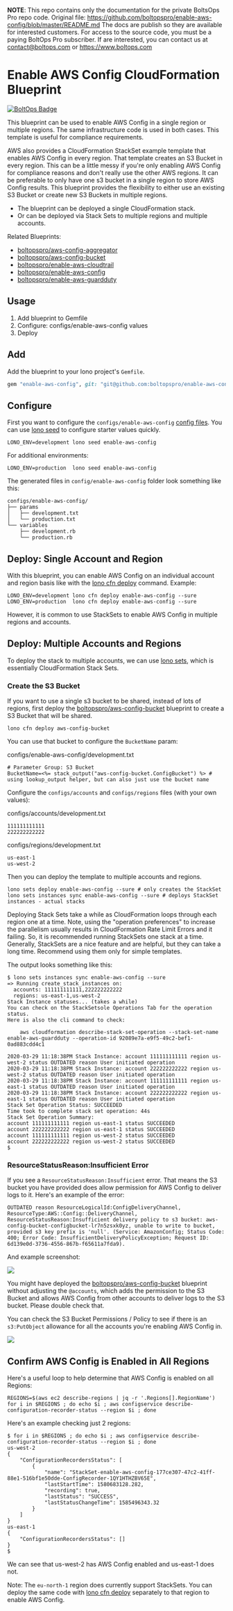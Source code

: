 <!-- note marker start -->
**NOTE**: This repo contains only the documentation for the private BoltsOps Pro repo code.
Original file: https://github.com/boltopspro/enable-aws-config/blob/master/README.md
The docs are publish so they are available for interested customers.
For access to the source code, you must be a paying BoltOps Pro subscriber.
If are interested, you can contact us at contact@boltops.com or https://www.boltops.com

<!-- note marker end -->

# Enable AWS Config CloudFormation Blueprint

[![BoltOps Badge](https://img.boltops.com/boltops/badges/boltops-badge.png)](https://www.boltops.com)

This blueprint can be used to enable AWS Config in a single region or multiple regions. The same infrastructure code is used in both cases. This template is useful for compliance requirements.

AWS also provides a CloudFormation StackSet example template that enables AWS Config in every region. That template creates an S3 Bucket in every region. This can be a little messy if you're only enabling AWS Config for compliance reasons and don't really use the other AWS regions. It can be preferable to only have one s3 bucket in a single region to store AWS Config results. This blueprint provides the flexibility to either use an existing S3 Bucket or create new S3 Buckets in multiple regions.

* The blueprint can be deployed a single CloudFormation stack.
* Or can be deployed via Stack Sets to multiple regions and multiple accounts.

Related Blueprints:

* [boltopspro/aws-config-aggregator](https://github.com/boltopspro-docs/aws-config-aggregator)
* [boltopspro/aws-config-bucket](https://github.com/boltopspro-docs/aws-config-bucket)
* [boltopspro/enable-aws-cloudtrail](https://github.com/boltopspro-docs/enable-aws-cloudtrail)
* [boltopspro/enable-aws-config](https://github.com/boltopspro-docs/enable-aws-config)
* [boltopspro/enable-aws-guardduty](https://github.com/boltopspro-docs/enable-guardduty)

## Usage

1. Add blueprint to Gemfile
2. Configure: configs/enable-aws-config values
3. Deploy

## Add

Add the blueprint to your lono project's `Gemfile`.

```ruby
gem "enable-aws-config", git: "git@github.com:boltopspro/enable-aws-config.git"
```

## Configure

First you want to configure the `configs/enable-aws-config` [config files](https://lono.cloud/docs/core/configs/).  You can use [lono seed](https://lono.cloud/reference/lono-seed/) to configure starter values quickly.

    LONO_ENV=development lono seed enable-aws-config

For additional environments:

    LONO_ENV=production  lono seed enable-aws-config

The generated files in `config/enable-aws-config` folder look something like this:

    configs/enable-aws-config/
    ├── params
    │   ├── development.txt
    │   └── production.txt
    └── variables
        ├── development.rb
        └── production.rb

## Deploy: Single Account and Region

With this blueprint, you can enable AWS Config on an individual account and region basis like with the [lono cfn deploy](https://lono.cloud/reference/lono-cfn-deploy/) command. Example:

    LONO_ENV=development lono cfn deploy enable-aws-config --sure
    LONO_ENV=production  lono cfn deploy enable-aws-config --sure

However, it is common to use StackSets to enable AWS Config in multiple regions and accounts.

## Deploy: Multiple Accounts and Regions

To deploy the stack to multiple accounts, we can use [lono sets](https://lono.cloud/docs/stack-sets/lono-sets/), which is essentially CloudFormation Stack Sets.

### Create the S3 Bucket

If you want to use a single s3 bucket to be shared, instead of lots of regions, first deploy the [boltopspro/aws-config-bucket](https://github.com/boltopspro-docs/aws-config-bucket) blueprint to create a S3 Bucket that will be shared.

    lono cfn deploy aws-config-bucket

You can use that bucket to configure the `BucketName` param:

configs/enable-aws-config/development.txt

    # Parameter Group: S3 Bucket
    BucketName=<%= stack_output("aws-config-bucket.ConfigBucket") %> # using lookup_output helper, but can also just use the bucket name

Configure the `configs/accounts` and `configs/regions` files (with your own values):

configs/accounts/development.txt

    111111111111
    222222222222

configs/regions/development.txt

    us-east-1
    us-west-2

Then you can deploy the template to multiple accounts and regions.

    lono sets deploy enable-aws-config --sure # only creates the StackSet
    lono sets instances sync enable-aws-config --sure # deploys StackSet instances - actual stacks

Deploying Stack Sets take a while as CloudFormation loops through each region one at a time. Note, using the "operation preferences" to increase the parallelism usually results in CloudFormation Rate Limit Errors and it failing. So, it is recommended running StackSets one stack at a time. Generally, StackSets are a nice feature and are helpful, but they can take a long time. Recommend using them only for simple templates.

The output looks something like this:

    $ lono sets instances sync enable-aws-config --sure
    => Running create_stack_instances on:
      accounts: 111111111111,222222222222
      regions: us-east-1,us-west-2
    Stack Instance statuses... (takes a while)
    You can check on the StackSetsole Operations Tab for the operation status.
    Here is also the cli command to check:

        aws cloudformation describe-stack-set-operation --stack-set-name enable-aws-guardduty --operation-id 92089e7a-e9f5-49c2-bef1-0ad883cdd4c1

    2020-03-29 11:18:38PM Stack Instance: account 111111111111 region us-west-2 status OUTDATED reason User initiated operation
    2020-03-29 11:18:38PM Stack Instance: account 222222222222 region us-west-2 status OUTDATED reason User initiated operation
    2020-03-29 11:18:38PM Stack Instance: account 111111111111 region us-east-1 status OUTDATED reason User initiated operation
    2020-03-29 11:18:38PM Stack Instance: account 222222222222 region us-east-1 status OUTDATED reason User initiated operation
    Stack Set Operation Status: SUCCEEDED
    Time took to complete stack set operation: 44s
    Stack Set Operation Summary:
    account 111111111111 region us-east-1 status SUCCEEDED
    account 222222222222 region us-east-1 status SUCCEEDED
    account 111111111111 region us-west-2 status SUCCEEDED
    account 222222222222 region us-west-2 status SUCCEEDED
    $

### ResourceStatusReason:Insufficient Error

If you see a `ResourceStatusReason:Insufficient` error. That means the S3 bucket you have provided does allow permission for AWS Config to deliver logs to it. Here's an example of the error:

    OUTDATED reason ResourceLogicalId:ConfigDeliveryChannel, ResourceType:AWS::Config::DeliveryChannel, ResourceStatusReason:Insufficient delivery policy to s3 bucket: aws-config-bucket-configbucket-lr7n5zsxk0yz, unable to write to bucket, provided s3 key prefix is 'null'. (Service: AmazonConfig; Status Code: 400; Error Code: InsufficientDeliveryPolicyException; Request ID: 6d139e0d-3736-4556-867b-f65611a7fda9).

And example screenshot:

![](https://img.boltops.com/boltopspro/blueprints/enable-aws-config/insufficient-permission.png)

You might have deployed the [boltopspro/aws-config-bucket](https://github.com/boltopspro-docs/aws-config-bucket) blueprint without adjusting the `@accounts`, which adds the permission to the S3 Bucket and allows AWS Config from other accounts to deliver logs to the S3 bucket. Please double check that.

You can check the S3 Bucket Permissions / Policy to see if there is an `s3:PutObject` allowance for all the accounts you're enabling AWS Config in.

![](https://img.boltops.com/boltopspro/blueprints/enable-aws-config/check-bucket-policy.png)

## Confirm AWS Config is Enabled in All Regions

Here's a useful loop to help determine that AWS Config is enabled on all Regions:

    REGIONS=$(aws ec2 describe-regions | jq -r '.Regions[].RegionName')
    for i in $REGIONS ; do echo $i ; aws configservice describe-configuration-recorder-status --region $i ; done

Here's an example checking just 2 regions:

    $ for i in $REGIONS ; do echo $i ; aws configservice describe-configuration-recorder-status --region $i ; done
    us-west-2
    {
        "ConfigurationRecordersStatus": [
            {
                "name": "StackSet-enable-aws-config-177ce307-47c2-41ff-88e1-516bf1e50dde-ConfigRecorder-1QY1HTHZBV65E",
                "lastStartTime": 1580683128.282,
                "recording": true,
                "lastStatus": "SUCCESS",
                "lastStatusChangeTime": 1585496343.32
            }
        ]
    }
    us-east-1
    {
        "ConfigurationRecordersStatus": []
    }
    $

We can see that us-west-2 has AWS Config enabled and us-east-1 does not.

Note: The `eu-north-1` region does currently support StackSets. You can deploy the same code with [lono cfn deploy](https://lono.cloud/reference/lono-cfn-deploy/) separately to that region to enable AWS Config.
